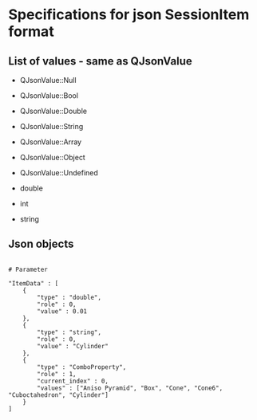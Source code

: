 # Specifications for json SessionItem format


## List of values - same as QJsonValue

+ QJsonValue::Null
+ QJsonValue::Bool
+ QJsonValue::Double
+ QJsonValue::String
+ QJsonValue::Array
+ QJsonValue::Object
+ QJsonValue::Undefined

+ double
+ int
+ string

## Json objects

```

# Parameter

"ItemData" : [
    {
        "type" : "double",
        "role" : 0,
        "value" : 0.01
    },
    {
        "type" : "string",
        "role" : 0,
        "value" : "Cylinder"
    },
    {
        "type" : "ComboProperty",
        "role" : 1,
        "current_index" : 0,
        "values" : ["Aniso Pyramid", "Box", "Cone", "Cone6", "Cuboctahedron", "Cylinder"]
    }
]



```


